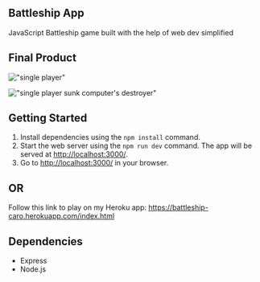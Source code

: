 ## Battleship App

JavaScript Battleship game built with the help of web dev simplified

## Final Product

!["single player"](https://github.com/cascobie/battleship/blob/master/public/images/Screen%20Shot%202021-08-06%20at%201.26.27%20PM.png)


!["single player sunk computer's destroyer"](https://github.com/cascobie/battleship/blob/master/public/images/Screen%20Shot%202021-08-06%20at%201.27.32%20PM.png)

## Getting Started

1. Install dependencies using the `npm install` command.
2. Start the web server using the `npm run dev` command. The app will be served at <http://localhost:3000/>.
3. Go to <http://localhost:3000/> in your browser.

## OR

Follow this link to play on my Heroku app: https://battleship-caro.herokuapp.com/index.html

## Dependencies

- Express
- Node.js
